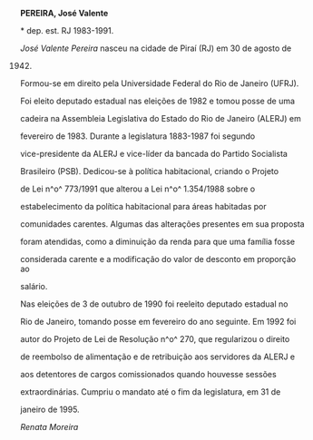 **PEREIRA, José Valente**



\* dep. est. RJ 1983-1991.



*José Valente Pereira* nasceu na cidade de Piraí (RJ) em 30 de agosto de

1942.



Formou-se em direito pela Universidade Federal do Rio de Janeiro (UFRJ).



Foi eleito deputado estadual nas eleições de 1982 e tomou posse de uma

cadeira na Assembleia Legislativa do Estado do Rio de Janeiro (ALERJ) em

fevereiro de 1983. Durante a legislatura 1883-1987 foi segundo

vice-presidente da ALERJ e vice-líder da bancada do Partido Socialista

Brasileiro (PSB). Dedicou-se à política habitacional, criando o Projeto

de Lei n^o^ 773/1991 que alterou a Lei n^o^ 1.354/1988 sobre o

estabelecimento da política habitacional para áreas habitadas por

comunidades carentes. Algumas das alterações presentes em sua proposta

foram atendidas, como a diminuição da renda para que uma família fosse

considerada carente e a modificação do valor de desconto em proporção ao

salário.



Nas eleições de 3 de outubro de 1990 foi reeleito deputado estadual no

Rio de Janeiro, tomando posse em fevereiro do ano seguinte. Em 1992 foi

autor do Projeto de Lei de Resolução n^o^ 270, que regularizou o direito

de reembolso de alimentação e de retribuição aos servidores da ALERJ e

aos detentores de cargos comissionados quando houvesse sessões

extraordinárias. Cumpriu o mandato até o fim da legislatura, em 31 de

janeiro de 1995.



*Renata Moreira*



